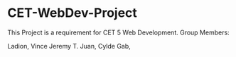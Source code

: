 # CET-WebDev-Project
 This Project is a requirement for CET 5 Web Development. 
Group Members:

Ladion, Vince Jeremy T.
Juan, Cylde
Gab, 